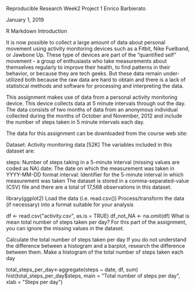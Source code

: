 Reproducible Research Week2 Project 1
Enrico Barbierato

January 1, 2019

R Markdown
Introduction

It is now possible to collect a large amount of data about personal movement using activity monitoring devices such as a Fitbit, Nike Fuelband, or Jawbone Up. These type of devices are part of the “quantified self” movement - a group of enthusiasts who take measurements about themselves regularly to improve their health, to find patterns in their behavior, or because they are tech geeks. But these data remain under-utilized both because the raw data are hard to obtain and there is a lack of statistical methods and software for processing and interpreting the data.

This assignment makes use of data from a personal activity monitoring device. This device collects data at 5 minute intervals through out the day. The data consists of two months of data from an anonymous individual collected during the months of October and November, 2012 and include the number of steps taken in 5 minute intervals each day.

The data for this assignment can be downloaded from the course web site:

Dataset: Activity monitoring data [52K] The variables included in this dataset are:

steps: Number of steps taking in a 5-minute interval (missing values are coded as NA) date: The date on which the measurement was taken in YYYY-MM-DD format interval: Identifier for the 5-minute interval in which measurement was taken The dataset is stored in a comma-separated-value (CSV) file and there are a total of 17,568 observations in this dataset.

  library(ggplot2)
Load the data (i.e. read.csv()) Process/transform the data (if necessary) into a format suitable for your analysis

  df <- read.csv("activity.csv", as.is = TRUE)
  df_not_NA <- na.omit(df)
What is mean total number of steps taken per day? For this part of the assignment, you can ignore the missing values in the dataset.

Calculate the total number of steps taken per day If you do not understand the difference between a histogram and a barplot, research the difference between them. Make a histogram of the total number of steps taken each day

  total_steps_per_day<-aggregate(steps ~ date, df, sum)
  hist(total_steps_per_day$steps, main = "Total number of steps per day", xlab = "Steps per day")
